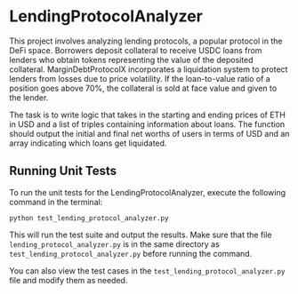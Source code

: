 # LendingProtocolAnalyzer


This project involves analyzing lending protocols, a popular protocol in the DeFi space. Borrowers deposit collateral to receive USDC loans from lenders who obtain tokens representing the value of the deposited collateral. MarginDebtProtocolX incorporates a liquidation system to protect lenders from losses due to price volatility. If the loan-to-value ratio of a position goes above 70%, the collateral is sold at face value and given to the lender.

The task is to write logic that takes in the starting and ending prices of ETH in USD and a list of triples containing information about loans. The function should output the initial and final net worths of users in terms of USD and an array indicating which loans get liquidated.



## Running Unit Tests
To run the unit tests for the LendingProtocolAnalyzer, execute the following command in the terminal:


```
python test_lending_protocol_analyzer.py

```

This will run the test suite and output the results. Make sure that the file `lending_protocol_analyzer.py` is in the same directory as `test_lending_protocol_analyzer.py` before running the command.

You can also view the test cases in the `test_lending_protocol_analyzer.py` file and modify them as needed.
